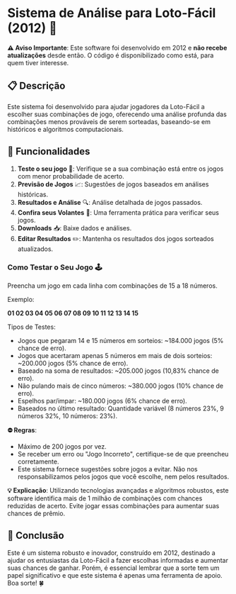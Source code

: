 # Sistema de Análise para Loto-Fácil (2012) 🎲

**:warning: Aviso Importante**: Este software foi desenvolvido em 2012 e **não recebe atualizações** desde então. O código é disponibilizado como está, para quem tiver interesse.

## 📋 Descrição

Este sistema foi desenvolvido para ajudar jogadores da Loto-Fácil a escolher suas combinações de jogo, oferecendo uma análise profunda das combinações menos prováveis de serem sorteadas, baseando-se em históricos e algoritmos computacionais.

## 🚀 Funcionalidades

1. **Teste o seu jogo** 🧪: Verifique se a sua combinação está entre os jogos com menor probabilidade de acerto.
2. **Previsão de Jogos** 📈: Sugestões de jogos baseados em análises históricas.
3. **Resultados e Análise** 🔍: Análise detalhada de jogos passados.
4. **Confira seus Volantes** 🎫: Uma ferramenta prática para verificar seus jogos.
5. **Downloads** 📥: Baixe dados e análises.
6. **Editar Resultados** ✏️: Mantenha os resultados dos jogos sorteados atualizados.

### Como Testar o Seu Jogo 🕹️

Preencha um jogo em cada linha com combinações de 15 a 18 números.

Exemplo:

**01 02 03 04 05 06 07 08 09 10 11 12 13 14 15**


Tipos de Testes:

- Jogos que pegaram 14 e 15 números em sorteios: ~184.000 jogos (5% chance de erro).
- Jogos que acertaram apenas 5 números em mais de dois sorteios: ~200.000 jogos (5% chance de erro).
- Baseado na soma de resultados: ~205.000 jogos (10,83% chance de erro).
- Não pulando mais de cinco números: ~380.000 jogos (10% chance de erro).
- Espelhos par/impar: ~180.000 jogos (6% chance de erro).
- Baseados no último resultado: Quantidade variável (8 números 23%, 9 números 32%, 10 números: 23%).

**:no_entry: Regras**:

- Máximo de 200 jogos por vez.
- Se receber um erro ou "Jogo Incorreto", certifique-se de que preencheu corretamente.
- Este sistema fornece sugestões sobre jogos a evitar. Não nos responsabilizamos pelos jogos que você escolhe, nem pelos resultados.

**:bulb: Explicação**:
Utilizando tecnologias avançadas e algoritmos robustos, este software identifica mais de 1 milhão de combinações com chances reduzidas de acerto. Evite jogar essas combinações para aumentar suas chances de prêmio.

## 📌 Conclusão

Este é um sistema robusto e inovador, construído em 2012, destinado a ajudar os entusiastas da Loto-Fácil a fazer escolhas informadas e aumentar suas chances de ganhar. Porém, é essencial lembrar que a sorte tem um papel significativo e que este sistema é apenas uma ferramenta de apoio. Boa sorte! 🍀
